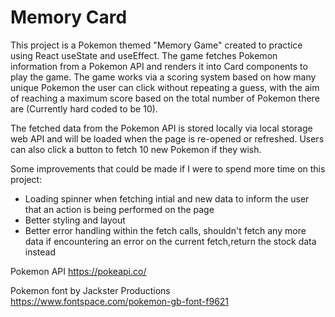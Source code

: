 # Memory Card

This project is a Pokemon themed "Memory Game" created to practice using React useState and useEffect. The game fetches Pokemon information from a Pokemon API and renders it into Card components to play the game. The game works via a scoring system based on how many unique Pokemon the user can click without repeating a guess, with the aim of reaching a maximum score based on the total number of Pokemon there are (Currently hard coded to be 10).

The fetched data from the Pokemon API is stored locally via local storage web API and will be loaded when the page is re-opened or refreshed. Users can also click a button to fetch 10 new Pokemon if they wish.

Some improvements that could be made if I were to spend more time on this project:

- Loading spinner when fetching intial and new data to inform the user that an action is being performed on the page
- Better styling and layout
- Better error handling within the fetch calls, shouldn't fetch any more data if encountering an error on the current fetch,return the stock data instead

Pokemon API
https://pokeapi.co/

Pokemon font by Jackster Productions
https://www.fontspace.com/pokemon-gb-font-f9621
